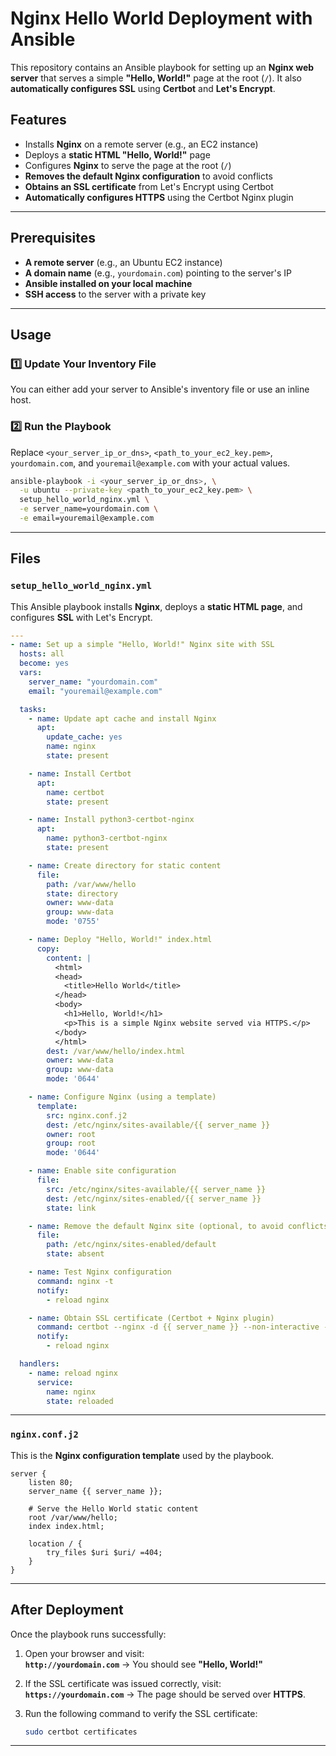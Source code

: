 # Nginx Hello World Deployment with Ansible

This repository contains an Ansible playbook for setting up an **Nginx web server** that serves a simple **"Hello, World!"** page at the root (`/`). It also **automatically configures SSL** using **Certbot** and **Let's Encrypt**.

## Features

- Installs **Nginx** on a remote server (e.g., an EC2 instance)
- Deploys a **static HTML "Hello, World!"** page
- Configures **Nginx** to serve the page at the root (`/`)
- **Removes the default Nginx configuration** to avoid conflicts
- **Obtains an SSL certificate** from Let's Encrypt using Certbot
- **Automatically configures HTTPS** using the Certbot Nginx plugin

---

## Prerequisites

- **A remote server** (e.g., an Ubuntu EC2 instance)
- **A domain name** (e.g., `yourdomain.com`) pointing to the server's IP
- **Ansible installed on your local machine**
- **SSH access** to the server with a private key

---

## Usage

### 1️⃣ Update Your Inventory File

You can either add your server to Ansible's inventory file or use an inline host.

### 2️⃣ Run the Playbook

Replace `<your_server_ip_or_dns>`, `<path_to_your_ec2_key.pem>`, `yourdomain.com`, and `youremail@example.com` with your actual values.

```bash
ansible-playbook -i <your_server_ip_or_dns>, \
  -u ubuntu --private-key <path_to_your_ec2_key.pem> \
  setup_hello_world_nginx.yml \
  -e server_name=yourdomain.com \
  -e email=youremail@example.com
```

---

## Files

### `setup_hello_world_nginx.yml`

This Ansible playbook installs **Nginx**, deploys a **static HTML page**, and configures **SSL** with Let's Encrypt.

```yaml
---
- name: Set up a simple "Hello, World!" Nginx site with SSL
  hosts: all
  become: yes
  vars:
    server_name: "yourdomain.com"
    email: "youremail@example.com"

  tasks:
    - name: Update apt cache and install Nginx
      apt:
        update_cache: yes
        name: nginx
        state: present

    - name: Install Certbot
      apt:
        name: certbot
        state: present

    - name: Install python3-certbot-nginx
      apt:
        name: python3-certbot-nginx
        state: present

    - name: Create directory for static content
      file:
        path: /var/www/hello
        state: directory
        owner: www-data
        group: www-data
        mode: '0755'

    - name: Deploy "Hello, World!" index.html
      copy:
        content: |
          <html>
          <head>
            <title>Hello World</title>
          </head>
          <body>
            <h1>Hello, World!</h1>
            <p>This is a simple Nginx website served via HTTPS.</p>
          </body>
          </html>
        dest: /var/www/hello/index.html
        owner: www-data
        group: www-data
        mode: '0644'

    - name: Configure Nginx (using a template)
      template:
        src: nginx.conf.j2
        dest: /etc/nginx/sites-available/{{ server_name }}
        owner: root
        group: root
        mode: '0644'

    - name: Enable site configuration
      file:
        src: /etc/nginx/sites-available/{{ server_name }}
        dest: /etc/nginx/sites-enabled/{{ server_name }}
        state: link

    - name: Remove the default Nginx site (optional, to avoid conflicts)
      file:
        path: /etc/nginx/sites-enabled/default
        state: absent

    - name: Test Nginx configuration
      command: nginx -t
      notify:
        - reload nginx

    - name: Obtain SSL certificate (Certbot + Nginx plugin)
      command: certbot --nginx -d {{ server_name }} --non-interactive --agree-tos --email {{ email }}
      notify:
        - reload nginx

  handlers:
    - name: reload nginx
      service:
        name: nginx
        state: reloaded
```

---

### `nginx.conf.j2`

This is the **Nginx configuration template** used by the playbook.

```nginx
server {
    listen 80;
    server_name {{ server_name }};

    # Serve the Hello World static content
    root /var/www/hello;
    index index.html;

    location / {
        try_files $uri $uri/ =404;
    }
}
```

---

## After Deployment

Once the playbook runs successfully:

1. Open your browser and visit:  
   **`http://yourdomain.com`** → You should see **"Hello, World!"**  
   
2. If the SSL certificate was issued correctly, visit:  
   **`https://yourdomain.com`** → The page should be served over **HTTPS**.  

3. Run the following command to verify the SSL certificate:  
   ```bash
   sudo certbot certificates
   ```

---


